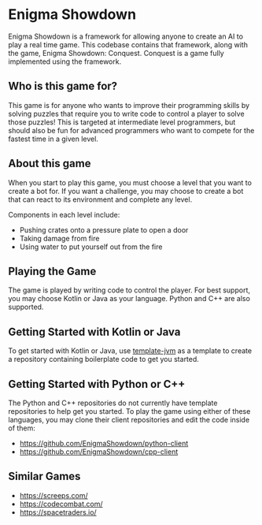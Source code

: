 # Enigma Showdown
Enigma Showdown is a framework for allowing anyone to create an AI to play a real time game.
This codebase contains that framework, along with the game, Enigma Showdown: Conquest.
Conquest is a game fully implemented using the framework.

## Who is this game for?

This game is for anyone who wants to improve their programming skills by solving puzzles that require
you to write code to control a player to solve those puzzles!
This is targeted at intermediate level programmers,
but should also be fun for advanced programmers who want to compete for the fastest time in a given level.


## About this game

When you start to play this game, you must choose a level that you want to create a bot for.
If you want a challenge, you may choose to create a bot that can react to its environment and complete any level.

Components in each level include:

* Pushing crates onto a pressure plate to open a door
* Taking damage from fire
* Using water to put yourself out from the fire


## Playing the Game

The game is played by writing code to control the player.
For best support, you may choose Kotlin or Java as your language.
Python and C++ are also supported.

## Getting Started with Kotlin or Java

To get started with Kotlin or Java, use [template-jvm](https://github.com/EnigmaShowdown/template-jvm)
as a template to create a repository containing boilerplate code to get you started.


## Getting Started with Python or C++

The Python and C++ repositories do not currently have template repositories to help get you started.
To play the game using either of these languages, you may clone their client repositories and edit the code inside of them:

* https://github.com/EnigmaShowdown/python-client
* https://github.com/EnigmaShowdown/cpp-client


## Similar Games

* https://screeps.com/
* https://codecombat.com/
* https://spacetraders.io/
